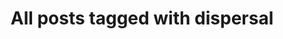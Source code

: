 ---
layout: tag
title: "All posts tagged with dispersal"
permalink: /weblog/tags/dispersal/
taxonomy: dispersal
---